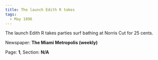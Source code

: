 ```yaml
---  
title: The launch Edith R takes  
tags:  
  - May 1896 
---  
```

 
The launch Edith R takes parties surf bathing at Norris Cut for 25 cents.  
  
Newspaper: **The Miami Metropolis (weekly)**  
  
Page: **1**, Section: **N/A** 
